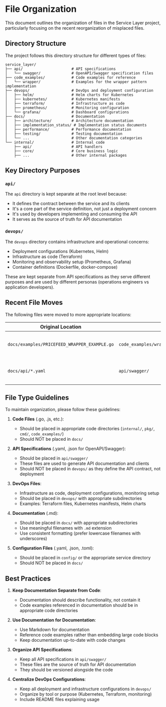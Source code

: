 # File Organization

This document outlines the organization of files in the Service Layer project, particularly focusing on the recent reorganization of misplaced files.

## Directory Structure

The project follows this directory structure for different types of files:

```
service_layer/
├── api/                      # API specifications
│   └── swagger/              # OpenAPI/Swagger specification files
├── code_examples/            # Code examples for reference
│   └── wrapper/              # Examples for the wrapper pattern implementation
├── devops/                   # DevOps and deployment configuration
│   ├── helm/                 # Helm charts for Kubernetes
│   ├── kubernetes/           # Kubernetes manifests
│   ├── terraform/            # Infrastructure as code
│   ├── prometheus/           # Monitoring configuration
│   └── grafana/              # Dashboard configurations
├── docs/                     # Documentation
│   ├── architecture/         # Architecture documentation
│   ├── implementation_status/ # Implementation status documents
│   ├── performance/          # Performance documentation
│   ├── testing/              # Testing documentation
│   └── ...                   # Other documentation categories
└── internal/                 # Internal code
    ├── api/                  # API handlers
    ├── core/                 # Core business logic
    ├── ...                   # Other internal packages
```

## Key Directory Purposes

### `api/`
The `api` directory is kept separate at the root level because:
- It defines the contract between the service and its clients
- It's a core part of the service definition, not just a deployment concern
- It's used by developers implementing and consuming the API
- It serves as the source of truth for API documentation

### `devops/`
The `devops` directory contains infrastructure and operational concerns:
- Deployment configurations (Kubernetes, Helm)
- Infrastructure as code (Terraform)
- Monitoring and observability setup (Prometheus, Grafana)
- Container definitions (Dockerfile, docker-compose)

These are kept separate from API specifications as they serve different purposes and are used by different personas (operations engineers vs application developers).

## Recent File Moves

The following files were moved to more appropriate locations:

| Original Location | New Location | Description |
|-------------------|--------------|-------------|
| `docs/examples/PRICEFEED_WRAPPER_EXAMPLE.go` | `code_examples/wrapper/pricefeed_wrapper_example.go` | Example implementation of the PriceFeed wrapper pattern |
| `docs/api/*.yaml` | `api/swagger/` | OpenAPI/Swagger specification files for all service endpoints |

## File Type Guidelines

To maintain organization, please follow these guidelines:

1. **Code Files** (.go, .js, etc.):
   - Should be placed in appropriate code directories (`internal/`, `pkg/`, `cmd/`, `code_examples/`)
   - Should NOT be placed in `docs/`

2. **API Specifications** (.yaml, .json for OpenAPI/Swagger):
   - Should be placed in `api/swagger/`
   - These files are used to generate API documentation and clients
   - Should NOT be placed in `devops/` as they define the API contract, not deployment

3. **DevOps Files**:
   - Infrastructure as code, deployment configurations, monitoring setup
   - Should be placed in `devops/` with appropriate subdirectories
   - Examples: Terraform files, Kubernetes manifests, Helm charts

4. **Documentation** (.md):
   - Should be placed in `docs/` with appropriate subdirectories
   - Use meaningful filenames with `.md` extension
   - Use consistent formatting (prefer lowercase filenames with underscores)

5. **Configuration Files** (.yaml, .json, .toml):
   - Should be placed in `config/` or the appropriate service directory
   - Should NOT be placed in `docs/`

## Best Practices

1. **Keep Documentation Separate from Code**:
   - Documentation should describe functionality, not contain it
   - Code examples referenced in documentation should be in appropriate code directories

2. **Use Documentation for Documentation**:
   - Use Markdown for documentation
   - Reference code examples rather than embedding large code blocks
   - Keep documentation up-to-date with code changes

3. **Organize API Specifications**:
   - Keep all API specifications in `api/swagger/`
   - These files are the source of truth for API documentation
   - They should be versioned alongside the code

4. **Centralize DevOps Configurations**:
   - Keep all deployment and infrastructure configurations in `devops/`
   - Organize by tool or purpose (Kubernetes, Terraform, monitoring)
   - Include README files explaining usage